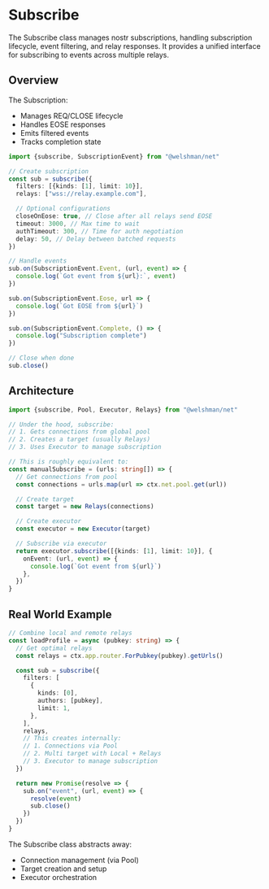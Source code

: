 # Subscribe

The Subscribe class manages nostr subscriptions, handling subscription lifecycle, event filtering, and relay responses. It provides a unified interface for subscribing to events across multiple relays.

## Overview

The Subscription:

- Manages REQ/CLOSE lifecycle
- Handles EOSE responses
- Emits filtered events
- Tracks completion state

```typescript
import {subscribe, SubscriptionEvent} from "@welshman/net"

// Create subscription
const sub = subscribe({
  filters: [{kinds: [1], limit: 10}],
  relays: ["wss://relay.example.com"],

  // Optional configurations
  closeOnEose: true, // Close after all relays send EOSE
  timeout: 3000, // Max time to wait
  authTimeout: 300, // Time for auth negotiation
  delay: 50, // Delay between batched requests
})

// Handle events
sub.on(SubscriptionEvent.Event, (url, event) => {
  console.log(`Got event from ${url}:`, event)
})

sub.on(SubscriptionEvent.Eose, url => {
  console.log(`Got EOSE from ${url}`)
})

sub.on(SubscriptionEvent.Complete, () => {
  console.log("Subscription complete")
})

// Close when done
sub.close()
```

## Architecture

```typescript
import {subscribe, Pool, Executor, Relays} from "@welshman/net"

// Under the hood, subscribe:
// 1. Gets connections from global pool
// 2. Creates a target (usually Relays)
// 3. Uses Executor to manage subscription

// This is roughly equivalent to:
const manualSubscribe = (urls: string[]) => {
  // Get connections from pool
  const connections = urls.map(url => ctx.net.pool.get(url))

  // Create target
  const target = new Relays(connections)

  // Create executor
  const executor = new Executor(target)

  // Subscribe via executor
  return executor.subscribe([{kinds: [1], limit: 10}], {
    onEvent: (url, event) => {
      console.log(`Got event from ${url}`)
    },
  })
}
```

## Real World Example

```typescript
// Combine local and remote relays
const loadProfile = async (pubkey: string) => {
  // Get optimal relays
  const relays = ctx.app.router.ForPubkey(pubkey).getUrls()

  const sub = subscribe({
    filters: [
      {
        kinds: [0],
        authors: [pubkey],
        limit: 1,
      },
    ],
    relays,
    // This creates internally:
    // 1. Connections via Pool
    // 2. Multi target with Local + Relays
    // 3. Executor to manage subscription
  })

  return new Promise(resolve => {
    sub.on("event", (url, event) => {
      resolve(event)
      sub.close()
    })
  })
}
```

The Subscribe class abstracts away:

- Connection management (via Pool)
- Target creation and setup
- Executor orchestration
